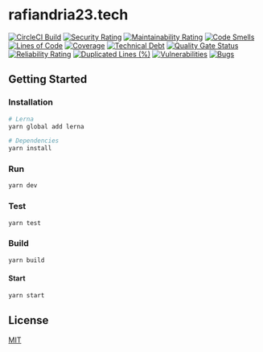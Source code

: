 # rafiandria23.tech

[![CircleCI Build](https://circleci.com/gh/rafiandria23/rafiandria23.tech.svg?style=svg)](https://github.com/rafiandria23/rafiandria23.tech)
[![Security Rating](https://sonarcloud.io/api/project_badges/measure?project=rafiandria23_rafiandria23.tech&metric=security_rating)](https://sonarcloud.io/summary/new_code?id=rafiandria23_rafiandria23.tech)
[![Maintainability Rating](https://sonarcloud.io/api/project_badges/measure?project=rafiandria23_rafiandria23.tech&metric=sqale_rating)](https://sonarcloud.io/summary/new_code?id=rafiandria23_rafiandria23.tech)
[![Code Smells](https://sonarcloud.io/api/project_badges/measure?project=rafiandria23_rafiandria23.tech&metric=code_smells)](https://sonarcloud.io/summary/new_code?id=rafiandria23_rafiandria23.tech)
[![Lines of Code](https://sonarcloud.io/api/project_badges/measure?project=rafiandria23_rafiandria23.tech&metric=ncloc)](https://sonarcloud.io/summary/new_code?id=rafiandria23_rafiandria23.tech)
[![Coverage](https://sonarcloud.io/api/project_badges/measure?project=rafiandria23_rafiandria23.tech&metric=coverage)](https://sonarcloud.io/summary/new_code?id=rafiandria23_rafiandria23.tech)
[![Technical Debt](https://sonarcloud.io/api/project_badges/measure?project=rafiandria23_rafiandria23.tech&metric=sqale_index)](https://sonarcloud.io/summary/new_code?id=rafiandria23_rafiandria23.tech)
[![Quality Gate Status](https://sonarcloud.io/api/project_badges/measure?project=rafiandria23_rafiandria23.tech&metric=alert_status)](https://sonarcloud.io/summary/new_code?id=rafiandria23_rafiandria23.tech)
[![Reliability Rating](https://sonarcloud.io/api/project_badges/measure?project=rafiandria23_rafiandria23.tech&metric=reliability_rating)](https://sonarcloud.io/summary/new_code?id=rafiandria23_rafiandria23.tech)
[![Duplicated Lines (%)](https://sonarcloud.io/api/project_badges/measure?project=rafiandria23_rafiandria23.tech&metric=duplicated_lines_density)](https://sonarcloud.io/summary/new_code?id=rafiandria23_rafiandria23.tech)
[![Vulnerabilities](https://sonarcloud.io/api/project_badges/measure?project=rafiandria23_rafiandria23.tech&metric=vulnerabilities)](https://sonarcloud.io/summary/new_code?id=rafiandria23_rafiandria23.tech)
[![Bugs](https://sonarcloud.io/api/project_badges/measure?project=rafiandria23_rafiandria23.tech&metric=bugs)](https://sonarcloud.io/summary/new_code?id=rafiandria23_rafiandria23.tech)

## Getting Started

### Installation

```sh
# Lerna
yarn global add lerna

# Dependencies
yarn install
```

### Run

```sh
yarn dev
```

### Test

```sh
yarn test
```

### Build

```sh
yarn build
```

#### Start

```sh
yarn start
```

## License

[MIT](LICENSE)
